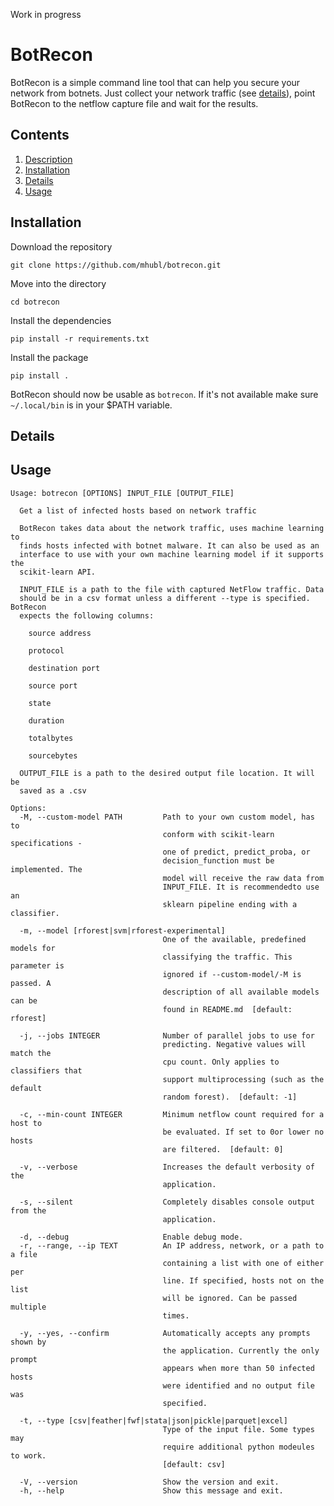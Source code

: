 Work in progress
# BotRecon
BotRecon is a simple command line tool that can help you secure your network from botnets. Just collect your network traffic (see [details](#details)), point BotRecon to the netflow capture file and wait for the results.

## Contents
1. [Description](#botrecon)
2. [Installation](#installation)
3. [Details](#details)
4. [Usage](#usage)

## Installation
Download the repository

    git clone https://github.com/mhubl/botrecon.git
    
Move into the directory

    cd botrecon
    
Install the dependencies

    pip install -r requirements.txt
    
Install the package

    pip install .
    
BotRecon should now be usable as `botrecon`. If it's not available make sure `~/.local/bin` is in your $PATH variable.

## Details

## Usage
    Usage: botrecon [OPTIONS] INPUT_FILE [OUTPUT_FILE]

      Get a list of infected hosts based on network traffic

      BotRecon takes data about the network traffic, uses machine learning to
      finds hosts infected with botnet malware. It can also be used as an
      interface to use with your own machine learning model if it supports the
      scikit-learn API.

      INPUT_FILE is a path to the file with captured NetFlow traffic. Data
      should be in a csv format unless a different --type is specified. BotRecon
      expects the following columns:

        source address

        protocol

        destination port

        source port

        state

        duration

        totalbytes

        sourcebytes

      OUTPUT_FILE is a path to the desired output file location. It will be
      saved as a .csv

    Options:
      -M, --custom-model PATH         Path to your own custom model, has to
                                      conform with scikit-learn specifications -
                                      one of predict, predict_proba, or
                                      decision_function must be implemented. The
                                      model will receive the raw data from
                                      INPUT_FILE. It is recommendedto use an
                                      sklearn pipeline ending with a classifier.

      -m, --model [rforest|svm|rforest-experimental]
                                      One of the available, predefined models for
                                      classifying the traffic. This parameter is
                                      ignored if --custom-model/-M is passed. A
                                      description of all available models can be
                                      found in README.md  [default: rforest]

      -j, --jobs INTEGER              Number of parallel jobs to use for
                                      predicting. Negative values will match the
                                      cpu count. Only applies to classifiers that
                                      support multiprocessing (such as the default
                                      random forest).  [default: -1]

      -c, --min-count INTEGER         Minimum netflow count required for a host to
                                      be evaluated. If set to 0or lower no hosts
                                      are filtered.  [default: 0]

      -v, --verbose                   Increases the default verbosity of the
                                      application.

      -s, --silent                    Completely disables console output from the
                                      application.

      -d, --debug                     Enable debug mode.
      -r, --range, --ip TEXT          An IP address, network, or a path to a file
                                      containing a list with one of either per
                                      line. If specified, hosts not on the list
                                      will be ignored. Can be passed multiple
                                      times.

      -y, --yes, --confirm            Automatically accepts any prompts shown by
                                      the application. Currently the only prompt
                                      appears when more than 50 infected hosts
                                      were identified and no output file was
                                      specified.

      -t, --type [csv|feather|fwf|stata|json|pickle|parquet|excel]
                                      Type of the input file. Some types may
                                      require additional python modeules to work.
                                      [default: csv]

      -V, --version                   Show the version and exit.
      -h, --help                      Show this message and exit.
